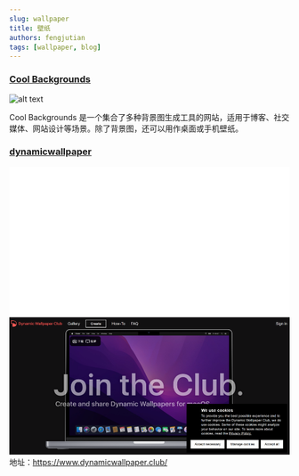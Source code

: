 ```yaml
---
slug: wallpaper
title: 壁纸
authors: fengjutian
tags: [wallpaper, blog]
---
```


### [Cool Backgrounds](https://coolbackgrounds.io/)

![alt text](./static/imgs/coolbackgrounds.png)


Cool Backgrounds 是一个集合了多种背景图生成工具的网站，适用于博客、社交媒体、网站设计等场景。除了背景图，还可以用作桌面或手机壁纸。

### [dynamicwallpaper](https://www.dynamicwallpaper.club/)
![alt text](./static/imgs/dynamicwallpaper.png)
地址：https://www.dynamicwallpaper.club/